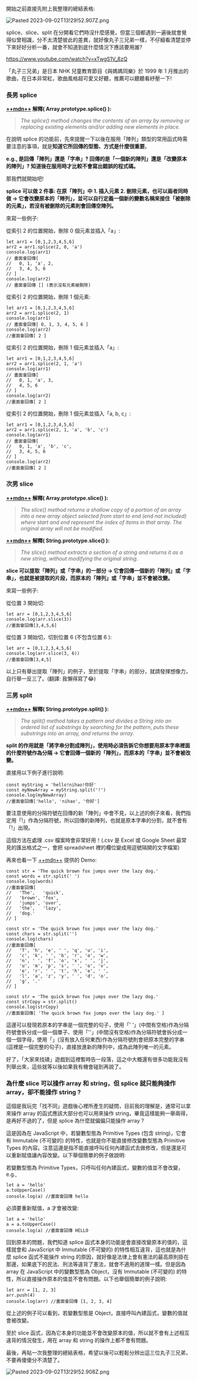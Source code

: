 <!-- ---
title: JavaScript 的 splice、slice、split 傻傻分不清楚
subtitle: splice 用於修改原陣列，可以進行插入、刪除或同時進行；slice 用於提取陣列或字串的部分，並返回新陣列或字串，且不改變原內容；split 會將字串依照指定分隔符號切分為新的陣列，原字串則保持不變。
author: Eva Wu
imageSrc: understanding-splice-slice-and-split-in-javascript.png
imgAlt: Understanding splice, slice, and split in JavaScript
creationDate: 2023-08-05
updateDate: 2024-11-09
tags:
  - JavaScript
featured: true
--- -->

開始之前直接先附上我整理的總結表格:

![Pasted 2023-09-02T13!29!52.907Z.png](./JavaScript%20的%20splice、slice、split%20傻傻分不清楚-assets/Pasted%202023-09-02T13!29!52.907Z.png)

splice、slice、split 在分開看它們時沒什麼感覺，但當三個都遇到一遍後就會覺得似曾相識，分不太清楚彼此的差異，就好像丸子三兄弟一樣，不仔細看清楚並停下來好好分析一番，就會不知道到底什麼情況下應該要用誰?

<https://www.youtube.com/watch?v=xTwgS1V_8zQ>

「丸子三兄弟」是日本 NHK 兒童教育節目《與媽媽同樂》於 1999 年 1 月推出的歌曲，在日本非常紅，歌曲風格超可愛又好聽，推薦可以聽聽看紓壓一下!

### **長男 splice**

**[++mdn++](https://developer.mozilla.org/en-US/docs/Web/JavaScript/Reference/Global_Objects/Array/splice) 解釋( Array.prototype.splice() ):**

> *The splice() method changes the contents of an array by removing or replacing existing elements and/or adding new elements in place.*

在說明 splice 的功能前，先來提醒一下以後在服用「陣列」類型的常用函式時需要注意的事項，就是**知道它所回傳的型態、方式是什麼很重要**。

**e.g., 是回傳「陣列」還是「字串」? 回傳的是「一個新的陣列」還是「改變原本的陣列」? 知道後在服用時才比較不會寫出錯誤的程式碼。**

那我們就開始吧!

**splice 可以做 2 件事: 在原「陣列」中 1. 插入元素 2. 刪除元素，也可以兩者同時做 → 它會改變原本的「陣列」，並可以自行定義一個新的變數名稱來接住「被刪除的元素」，若沒有被刪除的元素則會回傳空陣列。**

來寫一些例子:

從索引 2 的位置開始，刪除 0 個元素並插入「a」:

```
let arr1 = [0,1,2,3,4,5,6]
arr2 = arr1.splice(2, 0, 'a')
console.log(arr1)
// 畫面會回傳[
//   0, 1, 'a', 2,
//   3, 4, 5, 6
// ]
console.log(arr2)
// 畫面會回傳 [] (表示沒有元素被刪除)
```

從索引 2 的位置開始，刪除 1 個元素:

```
let arr1 = [0,1,2,3,4,5,6]
arr2 = arr1.splice(2, 1)
console.log(arr1) 
// 畫面會回傳[ 0, 1, 3, 4, 5, 6 ]
console.log(arr2) 
//畫面會回傳[ 2 ]
```

從索引 2 的位置開始，刪除 1 個元素並插入「a」:

```
let arr1 = [0,1,2,3,4,5,6]
arr2 = arr1.splice(2, 1, 'a')
console.log(arr1)
// 畫面會回傳[
//   0, 1, 'a', 3,
//   4, 5, 6
// ]
console.log(arr2)
//畫面會回傳[ 2 ]
```

從索引 2 的位置開始，刪除 1 個元素並插入「a, b, c」:

```
let arr1 = [0,1,2,3,4,5,6]
arr2 = arr1.splice(2, 1, 'a', 'b', 'c')
console.log(arr1)
// 畫面會回傳[
//   0, 1, 'a', 'b', 'c',
//   3, 4, 5, 6
// ]
console.log(arr2)
//畫面會回傳[ 2 ]
```

### **次男 slice**

**[++mdn++](https://developer.mozilla.org/zh-TW/docs/Web/JavaScript/Reference/Global_Objects/Array/slice) 解釋( Array.prototype.slice() ):**

> *The slice() method returns a shallow copy of a portion of an array into a new array object selected from start to end (end not included) where start and end represent the index of items in that array. The original array will not be modified.*

**[++mdn++](https://developer.mozilla.org/en-US/docs/Web/JavaScript/Reference/Global_Objects/String/slice) 解釋( String.prototype.slice() ):**

> *The slice() method extracts a section of a string and returns it as a new string, without modifying the original string.*

**slice 可以提取「陣列」或「字串」的一部分 → 它會回傳一個新的「陣列」或「字串」，也就是被提取的片段，而原本的「陣列」或「字串」並不會被改變。**

來寫一些例子:

從位置 3 開始切:

```
let arr = [0,1,2,3,4,5,6]
console.log(arr.slice(3)) 
//畫面會回傳[3,4,5,6]
```

從位置 3 開始切，切到位置 6 (不包含位置 6 ):

```
let arr = [0,1,2,3,4,5,6]
console.log(arr.slice(3, 6)) 
//畫面會回傳[3,4,5]
```

以上只有舉出提取「陣列」的例子，至於提取「字串」的部分，就請發揮想像力，自行舉一反三了。(翻譯: 我懶得寫了😂)

### **三男 split**

**[++mdn++](https://developer.mozilla.org/en-US/docs/Web/JavaScript/Reference/Global_Objects/String/split) 解釋( String.prototype.split() ):**

> *The split() method takes a pattern and divides a String into an ordered list of substrings by searching for the pattern, puts these substrings into an array, and returns the array.*

**split 的作用就是「將字串分割成陣列」，使用時必須告訴它你想要用原本字串裡面的什麼符號作為分隔 → 它會回傳一個新的「陣列」，而原本的「字串」並不會被改變。**

直接用以下例子進行說明:

```
const myString = 'hello!nihao!你好'
const myNewArray = myString.split('!')
console.log(myNewArray) 
//畫面會回傳['hello', 'nihao', '你好']
```

要注意使用的分隔符號在回傳的新「陣列」中會不見，以上述的例子來看，我們指定用「!」作為分隔符號，所以回傳的新陣列，也就是原本字串的分割，就不會有「!」出現。

這個方法在處理 .csv 檔案時會非常好用！(.csv 是 Excel 或 Google Sheet 最常見的匯出格式之一，會把 spreadsheet 裡的欄位變成用逗號隔開的文字檔案)

再來也看一下 [++mdn++](https://developer.mozilla.org/en-US/docs/Web/JavaScript/Reference/Global_Objects/String/split) 提供的 Demo:

```
const str = 'The quick brown fox jumps over the lazy dog.'
const words = str.split(' ')
console.log(words) 
//畫面會回傳[
//   'The',   'quick',
//   'brown', 'fox',
//   'jumps', 'over',
//   'the',   'lazy',
//   'dog.'
// ]
```

```
const str = 'The quick brown fox jumps over the lazy dog.'
const chars = str.split('')
console.log(chars) 
//畫面會回傳[
//   'T', 'h', 'e', ' ', 'q', 'u', 'i',
//   'c', 'k', ' ', 'b', 'r', 'o', 'w',
//   'n', ' ', 'f', 'o', 'x', ' ', 'j',
//   'u', 'm', 'p', 's', ' ', 'o', 'v',
//   'e', 'r', ' ', 't', 'h', 'e', ' ',
//   'l', 'a', 'z', 'y', ' ', 'd', 'o',
//   'g', '.'
// ]
```

```
const str = 'The quick brown fox jumps over the lazy dog.'
const strCopy = str.split()
console.log(strCopy) 
//畫面會回傳[ 'The quick brown fox jumps over the lazy dog.' ]
```

這邊可以發現若原本的字串是一個完整的句子，使用「' '」(中間有空格)作為分隔符號會拆分成一個一個單子、使用「''」(中間沒有空格)作為分隔符號會拆分成一個一個字母，使用「」(沒有放入任何東西)作為分隔符號則會把原本完整的字串(這裡是一個完整的句子)，直接放進新的陣列中，成為此陣列唯一的元素。

好了，「大家來找碴」遊戲到這裡暫時告一段落，這之中大概還有很多功能我沒有列舉出來，這些就等以後如果我有機會碰到再說了。

### **為什麼 slice 可以操作 array 和 string，但 splice 就只能夠操作 array，卻不能操作 string ?**

這個是我玩完「找不同」遊戲後心裡所產生的疑問，目前我的理解是，通常可以拿來操作 array 的函式應該大部分也可以用來操作 string，畢竟這樣能夠一舉兩得，是再好不過的了，但是 splice 為什麼就偏偏只能操作 array ?

這是因為在 JavaScript 中，若變數型態為 Primitive Types (包含 string)，它會有 Immutable (不可變的) 的特性，也就是你不能直接修改變數型態為 Primitive Types 的內容。注意這邊是指不能直接呼叫任何內建函式去做修改，但是還是可以重新賦值讓內容改變。以下舉個簡單的例子做說明:

若變數型態為 Primitive Types，只呼叫任何內建函式，變數的值並不會改變，e.g.,

```
let a = 'hello'
a.toUpperCase()
console.log(a) //畫面會回傳 hello
```

必須要重新賦值，a 才會被改變:

```
let a = 'hello'
a = a.toUpperCase()
console.log(a) //畫面會回傳 HELLO
```

回到原本的問題，我們知道 splice 函式本身的功能是會直接改變原本的值的，這樣就會和 JavaScript 中 Immutable (不可變的) 的特性相互違背，這也就是為什麼 splice 函式不能操作 string 的原因，就好像是法律上會有憲法的最高原則掛在那邊，如果底下的民法、刑法等違背了憲法，就會不適用的道理一樣。但是因為 array 在 JavaScript 中的變數型態為 Object，沒有 Immutable (不可變的) 的特性，所以直接操作原本的值並不會有問題。以下也舉個簡單的例子說明:

```
let arr = [1, 2, 3]
arr.push(4)
console.log(arr) //畫面會回傳 [1, 2, 3, 4]
```

從上述的例子可以看到，若變數型態是 Object，直接呼叫內建函式，變數的值就會被改變。

至於 slice 函式，因為它本身的功能並不會改變原本的值，所以就不會有上述相互違背的情況發生，用在 array 和 string 的操作上都不會有問題。

最後，再貼一次我整理的總結表格，希望以後可以輕鬆分辨出這三位丸子三兄弟，不要再傻傻分不清楚了。

![Pasted 2023-09-02T13!29!52.908Z.png](./JavaScript%20的%20splice、slice、split%20傻傻分不清楚-assets/Pasted%202023-09-02T13!29!52.908Z.png)
